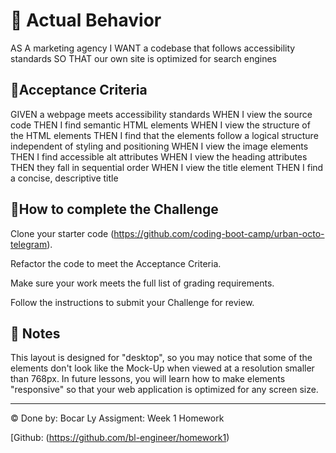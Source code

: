 # 📖 Actual Behavior

AS A marketing agency
I WANT a codebase that follows accessibility standards
SO THAT our own site is optimized for search engines

## 📖Acceptance Criteria

GIVEN a webpage meets accessibility standards
WHEN I view the source code
THEN I find semantic HTML elements
WHEN I view the structure of the HTML elements
THEN I find that the elements follow a logical structure independent of styling and positioning
WHEN I view the image elements
THEN I find accessible alt attributes
WHEN I view the heading attributes
THEN they fall in sequential order
WHEN I view the title element
THEN I find a concise, descriptive title

## 📖How to complete the Challenge

Clone your starter code (https://github.com/coding-boot-camp/urban-octo-telegram).

Refactor the code to meet the Acceptance Criteria.

Make sure your work meets the full list of grading requirements.

Follow the instructions to submit your Challenge for review.

## 📝 Notes

This layout is designed for "desktop", so you may notice that some of the elements don't look like the Mock-Up when viewed at a resolution smaller than 768px. In future lessons, you will learn how to make elements "responsive" so that your web application is optimized for any screen size.

---
© Done by: Bocar Ly
Assigment: Week 1 Homework 

[Github: (https://github.com/bl-engineer/homework1)
